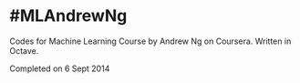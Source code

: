 #MLAndrewNg
==========

Codes for Machine Learning Course by Andrew Ng on Coursera.
Written in Octave.

Completed on 6 Sept 2014





